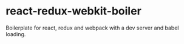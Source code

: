 # react-redux-webkit-boiler
Boilerplate for react, redux and webpack with a dev server and babel loading.
